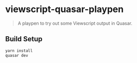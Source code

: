 # viewscript-quasar-playpen

> A playpen to try out some Viewscript output in Quasar.

## Build Setup

``` bash
yarn install
quasar dev
```
